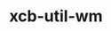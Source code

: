 ---
title: "xcb-util-wm"
layout: cache
categories: [package, develop]
meta: {"compilers": ["gcc@11.1.0", "gcc@11.4.0"], "num_specs": 19, "num_specs_by_stack": {"data-vis-sdk": 8, "hep": 11, "root": 19}, "oss": ["ubuntu20.04", "ubuntu22.04"], "platforms": ["linux"], "stacks": ["data-vis-sdk", "hep", "root"], "targets": ["x86_64_v3"], "versions": ["0.4.2"]}
spec_details: [{"compiler": "gcc@11.1.0", "hash": "aoypadgxvl526cr7jzlhtcygfsjhb3n3", "os": "ubuntu20.04", "platform": "linux", "size": "-", "stacks": ["data-vis-sdk", "root"], "target": "x86_64_v3", "variants": ["build_system=autotools"], "versions": ["0.4.2"]}, {"compiler": "gcc@11.4.0", "hash": "bk274tzpcurfih6isekihn2uzh4ozk32", "os": "ubuntu22.04", "platform": "linux", "size": "-", "stacks": ["hep", "root"], "target": "x86_64_v3", "variants": ["build_system=autotools"], "versions": ["0.4.2"]}, {"compiler": "gcc@11.1.0", "hash": "blcdfuh5pubztok2adfy32bsmqrw4i4m", "os": "ubuntu20.04", "platform": "linux", "size": "-", "stacks": ["data-vis-sdk", "root"], "target": "x86_64_v3", "variants": ["build_system=autotools"], "versions": ["0.4.2"]}, {"compiler": "gcc@11.4.0", "hash": "brhyrpgj22wotn6gvotv4bgfnidzbbtb", "os": "ubuntu22.04", "platform": "linux", "size": "-", "stacks": ["hep", "root"], "target": "x86_64_v3", "variants": ["build_system=autotools"], "versions": ["0.4.2"]}, {"compiler": "gcc@11.4.0", "hash": "ctxudgivs627z4eq6ovaypyy5jted3wy", "os": "ubuntu22.04", "platform": "linux", "size": "-", "stacks": ["hep", "root"], "target": "x86_64_v3", "variants": ["build_system=autotools"], "versions": ["0.4.2"]}, {"compiler": "gcc@11.1.0", "hash": "e4foooiamznjbkvtbchar2534vc4jiqq", "os": "ubuntu20.04", "platform": "linux", "size": "-", "stacks": ["data-vis-sdk", "root"], "target": "x86_64_v3", "variants": ["build_system=autotools"], "versions": ["0.4.2"]}, {"compiler": "gcc@11.1.0", "hash": "fhr65tihi5ibzp4dlkmaddeqbd2pmbic", "os": "ubuntu20.04", "platform": "linux", "size": "-", "stacks": ["data-vis-sdk", "root"], "target": "x86_64_v3", "variants": ["build_system=autotools"], "versions": ["0.4.2"]}, {"compiler": "gcc@11.1.0", "hash": "fvbxjhgukwlky6h2e3g6vdf3pft6mfl6", "os": "ubuntu20.04", "platform": "linux", "size": "-", "stacks": ["data-vis-sdk", "root"], "target": "x86_64_v3", "variants": ["build_system=autotools"], "versions": ["0.4.2"]}, {"compiler": "gcc@11.4.0", "hash": "hdt4h6pwfkvs6zznxxsqm4xu6gute6dk", "os": "ubuntu22.04", "platform": "linux", "size": "-", "stacks": ["hep", "root"], "target": "x86_64_v3", "variants": ["build_system=autotools"], "versions": ["0.4.2"]}, {"compiler": "gcc@11.1.0", "hash": "isg3yqlmad5ks4rbnl7vy6sxclznf6k5", "os": "ubuntu20.04", "platform": "linux", "size": "-", "stacks": ["data-vis-sdk", "root"], "target": "x86_64_v3", "variants": ["build_system=autotools"], "versions": ["0.4.2"]}, {"compiler": "gcc@11.4.0", "hash": "k67z7bhi3gzmzt7tirgau3pjox24oy2a", "os": "ubuntu22.04", "platform": "linux", "size": "-", "stacks": ["hep", "root"], "target": "x86_64_v3", "variants": ["build_system=autotools"], "versions": ["0.4.2"]}, {"compiler": "gcc@11.4.0", "hash": "mva6772vkfax27myvhpycg2xfzm63vao", "os": "ubuntu22.04", "platform": "linux", "size": "-", "stacks": ["hep", "root"], "target": "x86_64_v3", "variants": ["build_system=autotools"], "versions": ["0.4.2"]}, {"compiler": "gcc@11.4.0", "hash": "n5wcicqojm57axtjbm3alfyiflfe2aek", "os": "ubuntu22.04", "platform": "linux", "size": "-", "stacks": ["hep", "root"], "target": "x86_64_v3", "variants": ["build_system=autotools"], "versions": ["0.4.2"]}, {"compiler": "gcc@11.4.0", "hash": "nqnuna3bckfelyalnkcqgkj74gjpf43i", "os": "ubuntu22.04", "platform": "linux", "size": "-", "stacks": ["hep", "root"], "target": "x86_64_v3", "variants": ["build_system=autotools"], "versions": ["0.4.2"]}, {"compiler": "gcc@11.1.0", "hash": "s2wgsjtpb73lx2i4nyprvmgjwaupnf4n", "os": "ubuntu20.04", "platform": "linux", "size": "-", "stacks": ["data-vis-sdk", "root"], "target": "x86_64_v3", "variants": ["build_system=autotools"], "versions": ["0.4.2"]}, {"compiler": "gcc@11.1.0", "hash": "tkdpvvocpc7nwnvmnb7dkkba7umi3vrk", "os": "ubuntu20.04", "platform": "linux", "size": "-", "stacks": ["data-vis-sdk", "root"], "target": "x86_64_v3", "variants": ["build_system=autotools"], "versions": ["0.4.2"]}, {"compiler": "gcc@11.4.0", "hash": "ujlvpp76ulfevnro2hchpuqogkyhdrtn", "os": "ubuntu22.04", "platform": "linux", "size": "-", "stacks": ["hep", "root"], "target": "x86_64_v3", "variants": ["build_system=autotools"], "versions": ["0.4.2"]}, {"compiler": "gcc@11.4.0", "hash": "wofhghp5khrkb6u3dnxnzilncdsjtimu", "os": "ubuntu22.04", "platform": "linux", "size": "-", "stacks": ["hep", "root"], "target": "x86_64_v3", "variants": ["build_system=autotools"], "versions": ["0.4.2"]}, {"compiler": "gcc@11.4.0", "hash": "yoalpmitplbkjqa2tdol43qnwfeud5uu", "os": "ubuntu22.04", "platform": "linux", "size": "-", "stacks": ["hep", "root"], "target": "x86_64_v3", "variants": ["build_system=autotools"], "versions": ["0.4.2"]}]
---